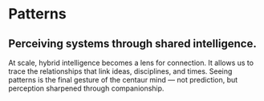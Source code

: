 # Patterns

## Perceiving systems through shared intelligence.

At scale, hybrid intelligence becomes a lens for connection. It allows us to trace the relationships that link ideas, disciplines, and times. Seeing patterns is the final gesture of the centaur mind — not prediction, but perception sharpened through companionship.
